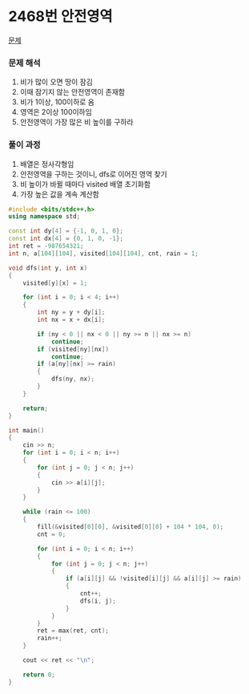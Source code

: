 # 2468번 안전영역

[문제](https://www.acmicpc.net/problem/2468)

### 문제 해석

1. 비가 많이 오면 땅이 잠김
2. 이때 잠기지 않는 안전영역이 존재함
3. 비가 1이상, 100이하로 옴
4. 영역은 2이상 100이하임
5. 안전영역이 가장 많은 비 높이를 구하라

### 풀이 과정

1. 배열은 정사각형임
2. 안전영역을 구하는 것이니, dfs로 이어진 영역 찾기
3. 비 높이가 바뀔 때마다 visited 배열 초기화함
4. 가장 높은 값을 계속 계산함

```c++
#include <bits/stdc++.h>
using namespace std;

const int dy[4] = {-1, 0, 1, 0};
const int dx[4] = {0, 1, 0, -1};
int ret = -987654321;
int n, a[104][104], visited[104][104], cnt, rain = 1;

void dfs(int y, int x)
{
    visited[y][x] = 1;

    for (int i = 0; i < 4; i++)
    {
        int ny = y + dy[i];
        int nx = x + dx[i];

        if (ny < 0 || nx < 0 || ny >= n || nx >= n)
            continue;
        if (visited[ny][nx])
            continue;
        if (a[ny][nx] >= rain)
        {
            dfs(ny, nx);
        }
    }

    return;
}

int main()
{
    cin >> n;
    for (int i = 0; i < n; i++)
    {
        for (int j = 0; j < n; j++)
        {
            cin >> a[i][j];
        }
    }

    while (rain <= 100)
    {
        fill(&visited[0][0], &visited[0][0] + 104 * 104, 0);
        cnt = 0;

        for (int i = 0; i < n; i++)
        {
            for (int j = 0; j < n; j++)
            {
                if (a[i][j] && !visited[i][j] && a[i][j] >= rain)
                {
                    cnt++;
                    dfs(i, j);
                }
            }
        }
        ret = max(ret, cnt);
        rain++;
    }

    cout << ret << "\n";

    return 0;
}
```
